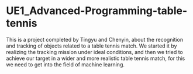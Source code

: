 # UE1_Advanced-Programming-table-tennis
This is a project completed by Tingyu and Chenyin, about the recognition and tracking of objects related to a table tennis match. We started it by realizing the tracking mission under ideal conditions, and then we tried to achieve our target in a wider and more realistic table tennis match, for this we need to get into the field of machine learning.
